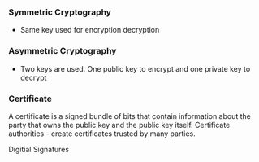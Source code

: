 
### Symmetric Cryptography
- Same key used for encryption decryption

### Asymmetric Cryptography
- Two keys are used. One public key to encrypt and one private key to decrypt

### Certificate
A certificate is a signed bundle of bits that contain information about the party that owns the public key and the public key itself. 
Certificate authorities - create certificates trusted by many parties. 


Digitial Signatures 